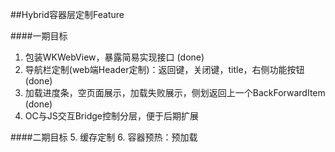 ##Hybrid容器层定制Feature

####一期目标
1. 包装WKWebView，暴露简易实现接口 (done)
2. 导航栏定制(web端Header定制)：返回键，关闭键，title，右侧功能按钮 (done)
3. 加载进度条，空页面展示，加载失败展示，侧划返回上一个BackForwardItem (done)
4. OC与JS交互Bridge控制分层，便于后期扩展

####二期目标
5. 缓存定制
6. 容器预热：预加载